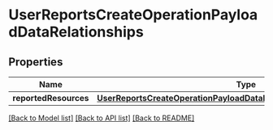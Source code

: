 # UserReportsCreateOperationPayloadDataRelationships

## Properties
Name | Type | Description | Notes
------------ | ------------- | ------------- | -------------
**reportedResources** | [**UserReportsCreateOperationPayloadDataRelationshipsReportedResources**](UserReportsCreateOperationPayloadDataRelationshipsReportedResources.md) |  | 

[[Back to Model list]](../README.md#documentation-for-models) [[Back to API list]](../README.md#documentation-for-api-endpoints) [[Back to README]](../README.md)


